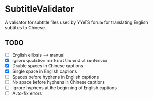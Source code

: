 SubtitleValidator
=================

A validator for subtitle files used by YYeTS forum for translating English subtitles to Chinese.

TODO
----

- [ ] English ellipsis --> manual
- [x] Ignore quotation marks at the end of sentences
- [x] Double spaces in Chinese captions
- [x] Single space in English captions
- [ ] Spaces before hyphens in English captions
- [ ] No space before hyphens in Chinese captions
- [ ] Ignore hyphens at the beginning of English captions
- [ ] Auto-fix errors
